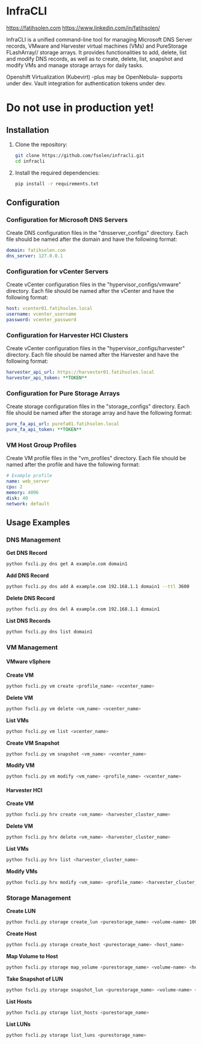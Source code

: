 # InfraCLI
https://fatihsolen.com
https://www.linkedin.com/in/fatihsolen/

InfraCLI is a unified command-line tool for managing Microsoft DNS Server records, VMware and Harvester virtual machines (VMs) and PureStorage FLashArray// storage arrays. It provides functionalities to add, delete, list and modify DNS records, as well as to create, delete, list, snapshot and modify VMs and manage storage arrays for daily tasks. 

Openshift Virtualization (Kubevirt) -plus may be OpenNebula- supports under dev. 
Vault integration for authentication tokens under dev.

#  Do not use in production yet! 

## Installation

1. Clone the repository:
	```sh
	git clone https://github.com/fsolen/infracli.git
	cd infracli
	```

2. Install the required dependencies:
	```sh
	pip install -r requirements.txt
	```

## Configuration

### Configuration for Microsoft DNS Servers

Create DNS configuration files in the "dnsserver_configs" directory. Each file should be named after the domain and have the following format:
```yaml
domain: fatihsolen.com
dns_server: 127.0.0.1
```

### Configuration for vCenter Servers

Create vCenter configuration files in the "hypervisor_configs/vmware" directory. Each file should be named after the vCenter and have the following format:
```yaml
host: vcenter01.fatihsolen.local
username: vcenter_username
password: vcenter_password
```

### Configuration for Harvester HCI Clusters

Create vCenter configuration files in the "hypervisor_configs/harvester" directory. Each file should be named after the Harvester and have the following format:
```yaml
harvester_api_url: https://harvester01.fatihsolen.local
harvester_api_token: **TOKEN**
```

### Configuration for Pure Storage Arrays

Create storage configuration files in the "storage_configs" directory. Each file should be named after the storage array and have the following format:
```yaml
pure_fa_api_url: purefa01.fatihsolen.local
pure_fa_api_token: **TOKEN**
```
### VM Host Group Profiles

Create VM profile files in the "vm_profiles" directory. Each file should be named after the profile and have the following format:
```yaml
# Example profile
name: web_server
cpu: 2
memory: 4096
disk: 40
network: default
```

## Usage Examples

### DNS Management

**Get DNS Record**
```sh
python fscli.py dns get A example.com domain1
```

**Add DNS Record**
```sh
python fscli.py dns add A example.com 192.168.1.1 domain1 --ttl 3600
```

**Delete DNS Record**
```sh
python fscli.py dns del A example.com 192.168.1.1 domain1
```

**List DNS Records**
```sh
python fscli.py dns list domain1
```

### VM Management

#### VMware vSphere

**Create VM**
```sh
python fscli.py vm create <profile_name> <vcenter_name>
```

**Delete VM**
```sh
python fscli.py vm delete <vm_name> <vcenter_name>
```

**List VMs**
```sh
python fscli.py vm list <vcenter_name>
```

**Create VM Snapshot**
```sh
python fscli.py vm snapshot <vm_name> <vcenter_name>
```

**Modify VM**
```sh
python fscli.py vm modify <vm_name> <profile_name> <vcenter_name>
```

#### Harvester HCI
**Create VM**
```sh
python fscli.py hrv create <vm_name> <harvester_cluster_name>
```

**Delete VM**
```sh
python fscli.py hrv delete <vm_name> <harvester_cluster_name>
```

**List VMs**
```sh
python fscli.py hrv list <harvester_cluster_name>
```

**Modify VMs**
```sh
python fscli.py hrv modify <vm_name> <profile_name> <harvester_cluster_name>
```

### Storage Management

**Create LUN**
```sh
python fscli.py storage create_lun <purestorage_name> <volume-name> 100G
```

**Create Host**
```sh
python fscli.py storage create_host <purestorage_name> <host_name>
```

**Map Volume to Host**
```sh
python fscli.py storage map_volume <purestorage_name> <volume-name> <host_name>
```

**Take Snapshot of LUN**
```sh
python fscli.py storage snapshot_lun <purestorage_name> <volume-name> <snapshot-name>
```

**List Hosts**
```sh
python fscli.py storage list_hosts <purestorage_name>
```

**List LUNs**
```sh
python fscli.py storage list_luns <purestorage_name>
```


